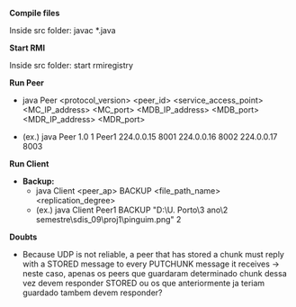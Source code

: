 **Compile files**

Inside src folder: javac *.java

**Start RMI**

Inside src folder: start rmiregistry

**Run Peer**

* java Peer <protocol_version> <peer_id> <service_access_point> <MC_IP_address> <MC_port> <MDB_IP_address> <MDB_port> <MDR_IP_address> <MDR_port>

* (ex.) java Peer 1.0 1 Peer1 224.0.0.15 8001 224.0.0.16 8002 224.0.0.17 8003

**Run Client**

* **Backup:**
  - java Client <peer_ap> BACKUP <file_path_name> <replication_degree>
  - (ex.) java Client Peer1 BACKUP "D:\U. Porto\3 ano\2 semestre\sdis_09\proj1\pinguim.png" 2



**Doubts**

* Because UDP is not reliable, a peer that has stored a chunk must reply with a STORED message to every PUTCHUNK message it receives -> neste caso, apenas os peers que guardaram determinado chunk dessa vez devem responder STORED ou os que anteriormente ja teriam guardado tambem devem responder?
